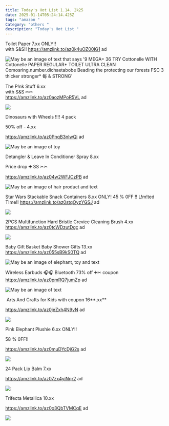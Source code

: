 ```yaml
---
title: Today's Hot List 1.14. 2k25
date: 2025-01-14T05:24:14.425Z
tags: "amazon "
Category: "others "
description: "Today's Hot List "
---
```

Toilet Paper 7.xx ONLY!!\
  with S&S!! 
https://amzlink.to/az0k4uOZ00lG1  ad 

<!--StartFragment-->

![May be an image of text that says '9 MEGA= 36 TRY Cottonelle WITH Cottonelle PAPER REGULAR\* TOILET ULTRA CLEAN Comosring.number.dichaetabobe Beading the protecting our forests FSC 3 thicker stronger\* 每 & STRONG'](https://scontent.fccu3-1.fna.fbcdn.net/v/t39.30808-6/473797885_122129344010592637_2630722903711762686_n.jpg?stp=cp6_dst-jpg_s600x600_tt6&_nc_cat=106&ccb=1-7&_nc_sid=aa7b47&_nc_ohc=f4s9vToP4dwQ7kNvgGxcdwF&_nc_zt=23&_nc_ht=scontent.fccu3-1.fna&_nc_gid=Ajmx2qHc-_ASGQr31CYmJlT&oh=00_AYB99tbusmwfZg188R3tUmlkzBVEpTscgcFa6rWZGm1XiQ&oe=678BCD58)

The P!nk Stuff  6.xx\
  with S&S ✂✂\
https://amzlink.to/az0aozMPoR5VL  ad  

![](https://m.media-amazon.com/images/I/81sqAHxrXpL._AC_SL1500_.jpg)

Dinosaurs with Wheels ‼️‼️ 4 pack

50% off -  4.xx 

https://amzlink.to/az0PnqB3nlwQi  ad  

![May be an image of toy](https://scontent.fccu3-1.fna.fbcdn.net/v/t39.30808-6/473289393_568639589502400_664106582267993409_n.jpg?stp=dst-jpg_s720x720_tt6&_nc_cat=106&ccb=1-7&_nc_sid=aa7b47&_nc_ohc=ZjrCh4AZ-EUQ7kNvgEkQAUK&_nc_zt=23&_nc_ht=scontent.fccu3-1.fna&_nc_gid=AW2RMkkIZbIIp61_ylkWq22&oh=00_AYBHjlXbXCNunzVDQFXyC_Qb82UakrxRywOHoG_68Kau9g&oe=678BDE1B)

Detangler & Leave In Conditioner Spray  8.xx 

Price drop ➕ SS ✂✂ 

https://amzlink.to/az04w2WFJCzPB ad 

<!--StartFragment-->

![May be an image of hair product and text](https://scontent.fccu3-1.fna.fbcdn.net/v/t39.30808-6/473592152_568637706169255_3412661051406052252_n.jpg?stp=dst-jpg_p526x296_tt6&_nc_cat=108&ccb=1-7&_nc_sid=aa7b47&_nc_ohc=RvvGLUhDtVAQ7kNvgFVzvcq&_nc_zt=23&_nc_ht=scontent.fccu3-1.fna&_nc_gid=AW2RMkkIZbIIp61_ylkWq22&oh=00_AYD5QU6MMsLzgi2eUpbJ5vG8I1sHXyeMF5rRuGyH_fDPXg&oe=678BC47D)

Star Wars Stackable Snack Containers
8.xx ONLY!  45 % 0FF
‼️ L!m!ted T!me‼️ 
https://amzlink.to/az0stqOyzYGSJ  ad <!--StartFragment-->

![](https://m.media-amazon.com/images/I/61ccG0P3H+L._AC_SL1500_.jpg)

2PCS Multifunction Hard Bristle Crevice Cleaning Brush 4.xx
https://amzlink.to/az0tcWDzutDgc ad 

<!--StartFragment-->

![](https://m.media-amazon.com/images/I/711+YcyFNUL._AC_SL1500_.jpg)

Baby Gift Basket Baby Shower Gifts  13.xx 
https://amzlink.to/az055sB9kS0TQ  ad <!--StartFragment-->

![May be an image of elephant, toy and text](https://scontent.fccu3-1.fna.fbcdn.net/v/t39.30808-6/473590774_568619142837778_305565382455653370_n.jpg?stp=dst-jpg_p526x296_tt6&_nc_cat=108&ccb=1-7&_nc_sid=aa7b47&_nc_ohc=eR9-zEqD8q4Q7kNvgGVOYzb&_nc_zt=23&_nc_ht=scontent.fccu3-1.fna&_nc_gid=AVi2H9uhXAxoQM1IpcD-Ksm&oh=00_AYBEgSeWbylaGO8RaYpNxWd_5vGLyZInCeJ8kY89KYLfbQ&oe=678BC970)

Wireless Earbuds 🎧🎧 Bluetooth
73% off ➕✂ coupon 
https://amzlink.to/az0pmRQ7jumZp  ad <!--StartFragment-->

![May be an image of text](https://scontent.fccu3-1.fna.fbcdn.net/v/t39.30808-6/473598185_568631792836513_3620715093557560344_n.jpg?stp=dst-jpg_p526x296_tt6&_nc_cat=107&ccb=1-7&_nc_sid=aa7b47&_nc_ohc=yzSe_0cWCEgQ7kNvgGd_gGc&_nc_zt=23&_nc_ht=scontent.fccu3-1.fna&_nc_gid=AHxTENQvk5AQuTntzSICwPw&oh=00_AYAqPbjv-ykWncE1UKbKXEwTI69Ez2hGRl1UQjTF-pt4Dw&oe=678BD215)<!--StartFragment-->

 Arts And Crafts for Kids  with coupon 16**.xx** 

https://amzlink.to/az0jeZxh4N9vN  ad 

<!--StartFragment-->

![](https://m.media-amazon.com/images/I/81E2qmXJHsL._AC_SL1500_.jpg)

<!--StartFragment-->

Pink Elephant Plushie 6.xx ONLY!!

58 % 0FF!!

https://amzlink.to/az0muDYcDjG2s ad

<!--StartFragment-->

![](https://m.media-amazon.com/images/I/81G092CmwxL._SL1500_.jpg)

<!--StartFragment-->

24 Pack Lip Balm 7.xx

https://amzlink.to/az07zx4yiNqr2 ad

<!--StartFragment-->

![](https://m.media-amazon.com/images/I/71hqlaWmXCL._SL1500_.jpg)

<!--StartFragment-->

Trifecta Metallica 10.xx

https://amzlink.to/az0o3QbTVMCqE ad

<!--StartFragment-->

![](https://m.media-amazon.com/images/I/61A3dPGMlRL._SL1500_.jpg)

<!--EndFragment-->